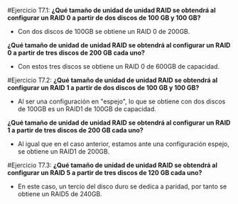 #Ejercicio T7.1:
**¿Qué tamaño de unidad de unidad RAID se obtendrá al configurar un RAID 0 a partir de dos discos de 100 GB y 100 GB?**

- Con dos discos de 100GB se obtiene un RAID 0 de 200GB.
 
**¿Qué tamaño de unidad de unidad RAID se obtendrá al configurar un RAID 0 a partir de tres discos de 200 GB cada uno?**

- Con estos tres discos se obtiene un RAID 0 de 600GB de capacidad.

#Ejercicio T7.2:
**¿Qué tamaño de unidad de unidad RAID se obtendrá al configurar un RAID 1 a partir de dos discos de 100 GB y 100 GB?**

- Al ser una configuración en "espejo", lo que se obtiene con dos discos de 100GB es un RAID1 de 100GB de capacidad.

**¿Qué tamaño de unidad de unidad RAID se obtendrá al configurar un RAID 1 a partir de tres discos de 200 GB cada uno?**

- Al igual que en el caso anterior, estamos ante una configuración espejo, se obtiene un RAID1 de 200GB.


#Ejercicio T7.3:
**¿Qué tamaño de unidad de unidad RAID se obtendrá al configurar un RAID 5 a partir de tres discos de 120 GB cada uno?**

- En este caso, un tercio del disco duro se dedica a paridad, por tanto se obtiene un RAID5 de 240GB.


